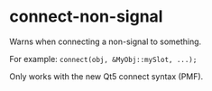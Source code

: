 # connect-non-signal

Warns when connecting a non-signal to something.

For example:
`connect(obj, &MyObj::mySlot, ...);`

Only works with the new Qt5 connect syntax (PMF).
